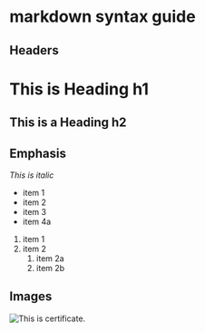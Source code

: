 # markdown syntax guide

## Headers

# This is Heading h1
## This is a Heading h2

## Emphasis

*This is italic*

* item 1
* item 2
* item 3
* item 4a

1. item 1
2. item 2
    1. item 2a
    2. item 2b

## Images

![This is certificate.](https://t1.gstatic.com/licensed-image?q=tbn:ANd9GcSwj3bKd7452eurwapKwIkKWla4CFI0-REjXDUzt4Dg552PlsO8k0C5vf6BoQPNo_P8 "pets.")
